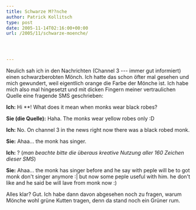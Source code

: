 ```yaml
---
title: Schwarze M??nche
author: Patrick Kollitsch
type: post
date: 2005-11-14T02:16:00+00:00
url: /2005/11/schwarze-moenche/




---
```

Neulich sah ich in den Nachrichten (Channel 3 --- immer gut informiert) einen schwarzberobten Mönch. Ich hatte das schon öfter mal gesehen und mich gewundert, weil eigentlich orange die Farbe der Mönche ist. Ich habe mich also mal hingesetzt und mit dicken Fingern meiner vertraulichen Quelle eine fragende SMS geschrieben:

**Ich:** Hi **! What does it mean when monks wear black robes?
  
**Sie (die Quelle):** Haha. The monks wear yellow robes only :D
  
**Ich:** No. On channel 3 in the news right now there was a black robed monk. 
  
**Sie:** Ahaa... the monk has singer.
  
**Ich:** ? (_man beachte bitte die überaus kreative Nutzung aller 160 Zeichen dieser SMS_)
  
**Sie:** Ahaa... the monk has singer before and he say with peple will be to got monk don't singer anymore :| but now some peple useful with him. he don't like and he said be will lave from monk now :)

Alles klar? Gut. Ich habe dann davon abgesehen noch zu fragen, warum Mönche wohl grüne Kutten tragen, denn da stand noch ein Grüner rum.
